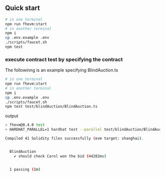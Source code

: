 ## Quick start

```bash
# in one terminal
npm run fhevm:start
# in another terminal
npm i
cp .env.example .env
./scripts/faucet.sh
npm test
```

### execute contract test by specifying the contract

The followinng is an example specifying BlindAuction.ts

```bash
# in one terminal
npm run fhevm:start
# in another terminal
npm i
cp .env.example .env
./scripts/faucet.sh
npm test test/blindAuction/BlindAuction.ts 
```

output

```bash
> fhevm@0.4.0 test
> HARDHAT_PARALLEL=1 hardhat test --parallel test/blindAuction/BlindAuction.ts

Compiled 41 Solidity files successfully (evm target: shanghai).


  BlindAuction
    ✔ should check Carol won the bid (44282ms)


  1 passing (1m)
```
